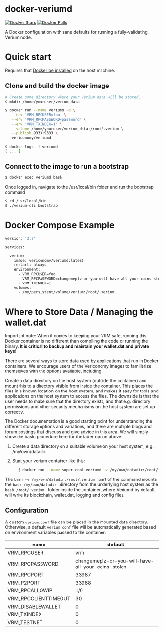 
# docker-veriumd

[![Docker Stars](https://img.shields.io/docker/stars/vericonomy/veriumd.svg)](https://hub.docker.com/r/vericonomy/veriumd/)
[![Docker Pulls](https://img.shields.io/docker/pulls/vericonomy/veriumd.svg)](https://hub.docker.com/r/vericonomy/veriumd/)

A Docker configuration with sane defaults for running a fully-validating Verium node.

# Quick start

Requires that [Docker be installed](https://docs.docker.com/install/) on the host machine.

## Clone and build the docker image

```bash
# Create some directory where your Verium data will be stored.
$ mkdir /home/youruser/verium_data

$ docker run --name veriumd -d \
   --env 'VRM_RPCUSER=foo' \
   --env 'VRM_RPCPASSWORD=password' \
   --env 'VRM_TXINDEX=1' \
   --volume /home/youruser/verium_data:/root/.verium \
   --publish 9333:9333 \
   vericonomy/veriumd

$ docker logs -f veriumd
[ ... ]
```

## Connect to the image to run a bootstrap
```bash
$ docker exec veriumd bash
```

Once logged in, navigate to the /usr/local/bin folder and run the bootstrap command

```bash
$ cd /usr/local/bin
$ ./verium-cli bootstrap

```

# Docker Compose Example

```bash
version: '3.7'

services:

  verium:
    image: vericonomy/veriumd:latest
    restart: always
    environment:
      - VRM_RPCUSER=foo
      - VRM_RPCPASSWORD=changemeplz-or-you-will-have-all-your-coins-stolen
      - VRM_TXINDEX=1
    volumes:
      - /my/persistent/volume/verium:/root/.verium
```

# Where to Store Data / Managing the wallet.dat

Important note: When it comes to keeping your VRM safe, running this Docker container is no different than compiling the code or running the binary.  <b>It is critical to backup and maintain your wallet.dat and private keys!</b>

There are several ways to store data used by applications that run in Docker containers. We encourage users of the Vericonomy images to familiarize themselves with the options available, including:

Create a data directory on the host system (outside the container) and mount this to a directory visible from inside the container. This places the files in a known location on the host system, and makes it easy for tools and applications on the host system to access the files. The downside is that the user needs to make sure that the directory exists, and that e.g. directory permissions and other security mechanisms on the host system are set up correctly.

The Docker documentation is a good starting point for understanding the different storage options and variations, and there are multiple blogs and forum postings that discuss and give advice in this area. We will simply show the basic procedure here for the latter option above:

1. Create a data directory on a suitable volume on your host system, e.g. /my/own/datadir.

2. Start your verium container like this:

```bash
      $ docker run --name super-cool-veriumd -v /my/own/datadir:/root/.verium -d vericonomy/veriumd:tag
```

The ```bash -v /my/own/datadir:/root/.verium ``` part of the command mounts the ```bash /my/own/datadir ``` directory from the underlying host system as the ```bash /root/.verium ``` folder inside the container, where Veriumd by default will write its blockchain, wallet.dat, logging and config files.

## Configuration

A custom `verium.conf` file can be placed in the mounted data directory.
Otherwise, a default `verium.conf` file will be automatically generated based
on environment variables passed to the container:

| name | default |
| ---- | ------- |
| VRM_RPCUSER | vrm |
| VRM_RPCPASSWORD | changemeplz-or-you-will-have-all-your-coins-stolen |
| VRM_RPCPORT | 33987 |
| VRM_P2PORT | 33988 |
| VRM_RPCALLOWIP | ::/0 |
| VRM_RPCCLIENTTIMEOUT | 30 |
| VRM_DISABLEWALLET | 0 |
| VRM_TXINDEX | 0 |
| VRM_TESTNET | 0 |